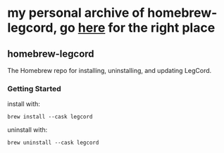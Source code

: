 # my personal archive of homebrew-legcord, go [here](https://github.com/legcord/homebrew-legcord/tree/main) for the right place

## homebrew-legcord
The Homebrew repo for installing, uninstalling, and updating LegCord.

### Getting Started 

install with: 
```
brew install --cask legcord
```

uninstall with:
```
brew uninstall --cask legcord
```
